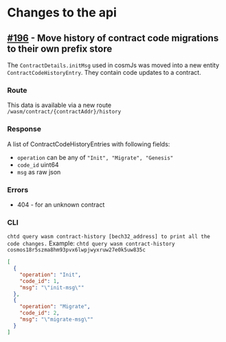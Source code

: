 # Changes to the api

## [\#196](https://github.com/ChronicNetwork/chtd/issues/196) - Move history of contract code migrations to their own prefix store

The `ContractDetails.initMsg` used in cosmJs was moved into a new entity `ContractCodeHistoryEntry`. They contain code updates to a contract.

### Route
This data is available via a new route `/wasm/contract/{contractAddr}/history`

### Response
A list of ContractCodeHistoryEntries with following fields:
* `operation` can be any of `"Init", "Migrate", "Genesis"`
* `code_id` uint64
* `msg` as raw json

### Errors
* 404 - for an unknown contract

### CLI
`chtd query wasm contract-history [bech32_address] to print all the code changes.`
Example:
`chtd query wasm contract-history cosmos18r5szma8hm93pvx6lwpjwyxruw27e0k5uw835c` 
```json
[
  {
    "operation": "Init",
    "code_id": 1,
    "msg": "\"init-msg\""
  },
  {
    "operation": "Migrate",
    "code_id": 2,
    "msg": "\"migrate-msg\""
  }
]
```
